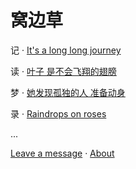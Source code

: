 # 窝边草

记 · [It's a long long journey](Note.md)

读 · [叶子 是不会飞翔的翅膀](Reading.md)

梦 · [她发现孤独的人 准备动身](Dream.md)

录 · [Raindrops on roses](List.md)

...

[Leave a message](Message.md) · [About](About.md)